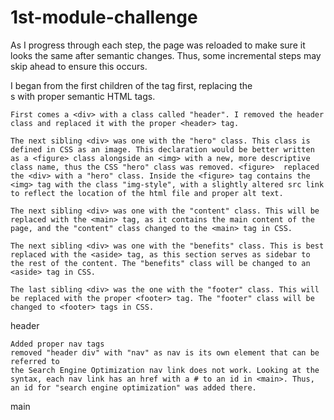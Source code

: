 # 1st-module-challenge
As I progress through each step, the page was reloaded to make sure it looks the same after semantic changes. Thus, some incremental steps may skip ahead to ensure this occurs.

<body>
I began from the first children of the <body> tag first, replacing the <div>s with proper semantic HTML tags.

    First comes a <div> with a class called "header". I removed the header class and replaced it with the proper <header> tag.
 
    The next sibling <div> was one with the "hero" class. This class is defined in CSS as an image. This declaration would be better written as a <figure> class alongside an <img> with a new, more descriptive class name, thus the CSS "hero" class was removed. <figure>  replaced the <div> with a "hero" class. Inside the <figure> tag contains the <img> tag with the class "img-style", with a slightly altered src link to reflect the location of the html file and proper alt text.

    The next sibling <div> was one with the "content" class. This will be replaced with the <main> tag, as it contains the main content of the page, and the "content" class changed to the <main> tag in CSS.

    The next sibling <div> was one with the "benefits" class. This is best replaced with the <aside> tag, as this section serves as sidebar to the rest of the content. The "benefits" class will be changed to an <aside> tag in CSS.

    The last sibling <div> was the one with the "footer" class. This will be replaced with the proper <footer> tag. The "footer" class will be changed to <footer> tags in CSS.

header

    Added proper nav tags
    removed "header div" with "nav" as nav is its own element that can be referred to
    the Search Engine Optimization nav link does not work. Looking at the syntax, each nav link has an href with a # to an id in <main>. Thus, an id for "search engine optimization" was added there.

main

    